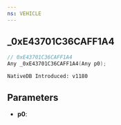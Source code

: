 ```yaml
---
ns: VEHICLE
---
```

## _0xE43701C36CAFF1A4

```c
// 0xE43701C36CAFF1A4
Any _0xE43701C36CAFF1A4(Any p0);
```

```
NativeDB Introduced: v1180
```

## Parameters
* **p0**:
